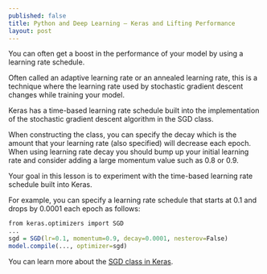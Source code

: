 ```yaml
---
published: false
title: Python and Deep Learning – Keras and Lifting Performance
layout: post
---
```

You can often get a boost in the performance of your model by using a learning rate schedule.

Often called an adaptive learning rate or an annealed learning rate, this is a technique where the learning rate used by stochastic gradient descent changes while training your model.

Keras has a time-based learning rate schedule built into the implementation of the stochastic gradient descent algorithm in the SGD class.

When constructing the class, you can specify the decay which is the amount that your learning rate (also specified) will decrease each epoch. When using learning rate decay you should bump up your initial learning rate and consider adding a large momentum value such as 0.8 or 0.9.

Your goal in this lesson is to experiment with the time-based learning rate schedule built into Keras.

For example, you can specify a learning rate schedule that starts at 0.1 and drops by 0.0001 each epoch as follows:

```r
from keras.optimizers import SGD
...
sgd = SGD(lr=0.1, momentum=0.9, decay=0.0001, nesterov=False)
model.compile(..., optimizer=sgd)
```

You can learn more about the [SGD class in Keras](https://keras.io/optimizers/?__s=rvasa3puiemv9zazwcff).
